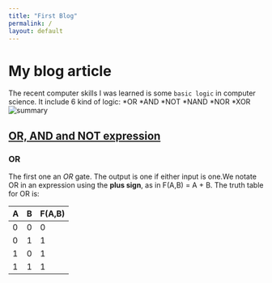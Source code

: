 ```yaml
---
title: "First Blog"
permalink: /
layout: default
---
```


# My blog article


The recent computer skills I was learned is some `basic logic` in computer science.
It include 6 kind of logic:
*OR
*AND
*NOT
*NAND
*NOR
*XOR
![summary](https://facweb.cse.msu.edu/cbowen/cse320/circuit2/slides/Slide28.PNG)

## [OR, AND and NOT expression](https://facweb.cse.msu.edu/cbowen/cse320/circuit1/video/circuitsM.mp4)
### OR
The first one an *OR* gate. The output is one if either input is one.We notate OR in an expression using the **plus sign**, as in F(A,B) = A + B. The truth table for OR is:

|       A     |       B     |   F(A,B)    |
| ----------- | ----------- | ----------- |
|  0       |     0     |   0    |
|  0       |     1     |   1    |
|  1       |     0     |   1    |
|  1       |     1     |   1    |
